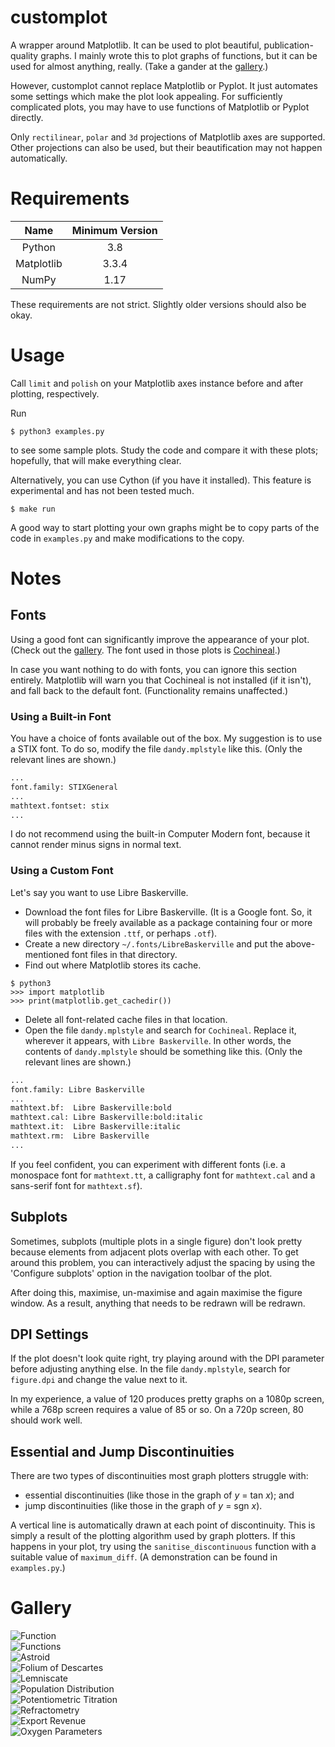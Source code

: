 # customplot
A wrapper around Matplotlib. It can be used to plot beautiful,
publication-quality graphs. I mainly wrote this to plot graphs of functions,
but it can be used for almost anything, really. (Take a gander at the
[gallery](#gallery).)

However, customplot cannot replace Matplotlib or Pyplot. It just automates some
settings which make the plot look appealing. For sufficiently complicated
plots, you may have to use functions of Matplotlib or Pyplot directly.

Only `rectilinear`, `polar` and `3d` projections of Matplotlib axes are
supported. Other projections can also be used, but their beautification may not
happen automatically.

# Requirements
| Name       | Minimum Version |
| :--------: | :-------------: |
| Python     | 3.8             |
| Matplotlib | 3.3.4           |
| NumPy      | 1.17            |

These requirements are not strict. Slightly older versions should also be okay.

# Usage
Call `limit` and `polish` on your Matplotlib axes instance before and after
plotting, respectively.

Run
```console
$ python3 examples.py
```
to see some sample plots. Study the code and compare it with these plots;
hopefully, that will make everything clear.

Alternatively, you can use Cython (if you have it installed). This feature is
experimental and has not been tested much.
```console
$ make run
```

A good way to start plotting your own graphs might be to copy parts of the code
in `examples.py` and make modifications to the copy.

# Notes

## Fonts
Using a good font can significantly improve the appearance of your plot. (Check
out the [gallery](#gallery). The font used in those plots is
[Cochineal](https://ctan.org/pkg/cochineal).)

In case you want nothing to do with fonts, you can ignore this section
entirely. Matplotlib will warn you that Cochineal is not installed (if it
isn't), and fall back to the default font. (Functionality remains unaffected.)

### Using a Built-in Font
You have a choice of fonts available out of the box. My suggestion is to use a
STIX font. To do so, modify the file `dandy.mplstyle` like this. (Only the
relevant lines are shown.)
```python
...
font.family: STIXGeneral
...
mathtext.fontset: stix
...
```

I do not recommend using the built-in Computer Modern font, because it cannot
render minus signs in normal text.

### Using a Custom Font
Let's say you want to use Libre Baskerville.
* Download the font files for Libre Baskerville. (It is a Google font. So, it
will probably be freely available as a package containing four or more files
with the extension `.ttf`, or perhaps `.otf`).
* Create a new directory `~/.fonts/LibreBaskerville` and put the
above-mentioned font files in that directory.
* Find out where Matplotlib stores its cache.
```console
$ python3
>>> import matplotlib
>>> print(matplotlib.get_cachedir())
```
* Delete all font-related cache files in that location.
* Open the file `dandy.mplstyle` and search for `Cochineal`. Replace it,
wherever it appears, with `Libre Baskerville`. In other words, the contents of
`dandy.mplstyle` should be something like this. (Only the relevant lines are
shown.)
```python
...
font.family: Libre Baskerville
...
mathtext.bf:  Libre Baskerville:bold
mathtext.cal: Libre Baskerville:bold:italic
mathtext.it:  Libre Baskerville:italic
mathtext.rm:  Libre Baskerville
...
```

If you feel confident, you can experiment with different fonts (i.e. a
monospace font for `mathtext.tt`, a calligraphy font for `mathtext.cal` and a
sans-serif font for `mathtext.sf`).

## Subplots
Sometimes, subplots (multiple plots in a single figure) don't look pretty
because elements from adjacent plots overlap with each other. To get around
this problem, you can interactively adjust the spacing by using the 'Configure
subplots' option in the navigation toolbar of the plot.

After doing this, maximise, un-maximise and again maximise the figure window.
As a result, anything that needs to be redrawn will be redrawn.

## DPI Settings
If the plot doesn't look quite right, try playing around with the DPI parameter
before adjusting anything else. In the file `dandy.mplstyle`, search for
`figure.dpi` and change the value next to it.

In my experience, a value of 120 produces pretty graphs on a 1080p screen,
while a 768p screen requires a value of 85 or so. On a 720p screen, 80 should
work well.

## Essential and Jump Discontinuities
There are two types of discontinuities most graph plotters struggle with:
* essential discontinuities (like those in the graph of _y_ = tan _x_); and
* jump discontinuities (like those in the graph of _y_ = sgn _x_).

A vertical line is automatically drawn at each point of discontinuity. This is
simply a result of the plotting algorithm used by graph plotters. If this
happens in your plot, try using the `sanitise_discontinuous` function with a
suitable value of `maximum_diff`. (A demonstration can be found in
`examples.py`.)

# Gallery
![Function](gallery/01_function_single.png)  
![Functions](gallery/02_function_multiple.png)  
![Astroid](gallery/03_astroid.png)  
![Folium of Descartes](gallery/04_folium.png)  
![Lemniscate](gallery/05_lemniscate.png)  
![Population Distribution](gallery/06_population_distribution.png)  
![Potentiometric Titration](gallery/07_potentiometry.png)  
![Refractometry](gallery/08_refractometry.png)  
![Export Revenue](gallery/09_exports.png)  
![Oxygen Parameters](gallery/10_oxygen_parameters.png)

